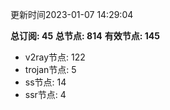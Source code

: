 更新时间2023-01-07 14:29:04

**总订阅: 45**
**总节点: 814**
**有效节点: 145**
- v2ray节点: 122
- trojan节点: 5
- ss节点: 14
- ssr节点: 4
